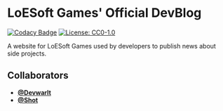 # LoESoft Games' Official DevBlog

[![Codacy Badge][codacy-badge]][codacy]
[![License: CC0-1.0][license-badge]][license]

A website for LoESoft Games used by developers to publish news about side projects.

## Collaborators
- [**@Devwarlt**][devwarlt]
- [**@Shot**][shot]

[codacy]: https://www.codacy.com?utm_source=github.com&amp;utm_medium=referral&amp;utm_content=Devwarlt/loesoft-website&amp;utm_campaign=Badge_Grade
[codacy-badge]: https://api.codacy.com/project/badge/Grade/be2117c9a2a14ae4b60f3df34359bb44

[license]: http://creativecommons.org/publicdomain/zero/1.0/
[license-badge]: https://img.shields.io/badge/License-CC0%201.0-lightgrey.svg

[devwarlt]: https://github.com/Devwarlt
[shot]: https://github.com/ShotRotMG
